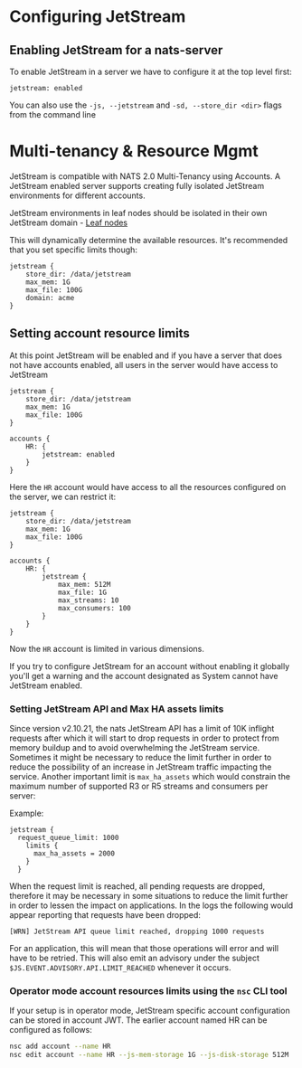 # Configuring JetStream

## Enabling JetStream for a nats-server

To enable JetStream in a server we have to configure it at the top level first:

```text
jetstream: enabled
```

You can also use the `-js, --jetstream` and `-sd, --store_dir <dir>` flags from the command line

# Multi-tenancy & Resource Mgmt

JetStream is compatible with NATS 2.0 Multi-Tenancy using Accounts. A JetStream enabled server supports creating fully isolated JetStream environments for different accounts.

JetStream environments in leaf nodes should be isolated in their own JetStream domain - [Leaf nodes](../leafnodes/README.md)

This will dynamically determine the available resources. It's recommended that you set specific limits though:

```text
jetstream {
    store_dir: /data/jetstream
    max_mem: 1G
    max_file: 100G
    domain: acme
}
```

## Setting account resource limits 
At this point JetStream will be enabled and if you have a server that does not have accounts enabled, all users in the server would have access to JetStream

```text
jetstream {
    store_dir: /data/jetstream
    max_mem: 1G
    max_file: 100G
}

accounts {
    HR: {
        jetstream: enabled
    }
}
```

Here the `HR` account would have access to all the resources configured on the server, we can restrict it:

```text
jetstream {
    store_dir: /data/jetstream
    max_mem: 1G
    max_file: 100G
}

accounts {
    HR: {
        jetstream {
            max_mem: 512M
            max_file: 1G
            max_streams: 10
            max_consumers: 100
        }
    }
}
```

Now the `HR` account is limited in various dimensions.

If you try to configure JetStream for an account without enabling it globally you'll get a warning and the account designated as System cannot have JetStream enabled.

### Setting JetStream API and Max HA assets limits

Since version v2.10.21, the nats JetStream API has a limit of 10K inflight requests after which it will start to drop requests in order to protect from memory buildup and to avoid overwhelming the JetStream service. Sometimes it might be necessary to reduce the limit further in order to reduce the possibility of an increase in JetStream traffic impacting the service.
Another important limit is `max_ha_assets` which would constrain the maximum number of supported R3 or R5 streams and consumers per server:

Example:

```
jetstream {
  request_queue_limit: 1000
    limits {
      max_ha_assets = 2000
    }
  }
```

When the request limit is reached, all pending requests are dropped, therefore it may be necessary in some situations to reduce the limit further in order to lessen the impact on applications. In the logs the following would appear reporting that requests have been dropped:

```
[WRN] JetStream API queue limit reached, dropping 1000 requests
```

For an application, this will mean that those operations will error and will have to be retried. 
This will also emit an advisory under the subject `$JS.EVENT.ADVISORY.API.LIMIT_REACHED` whenever it occurs.

### Operator mode account resources limits using the `nsc` CLI tool

If your setup is in operator mode, JetStream specific account configuration can be stored in account JWT. The earlier account named HR can be configured as follows:

```bash
nsc add account --name HR
nsc edit account --name HR --js-mem-storage 1G --js-disk-storage 512M  --js-streams 10 --js-consumer 100
```
